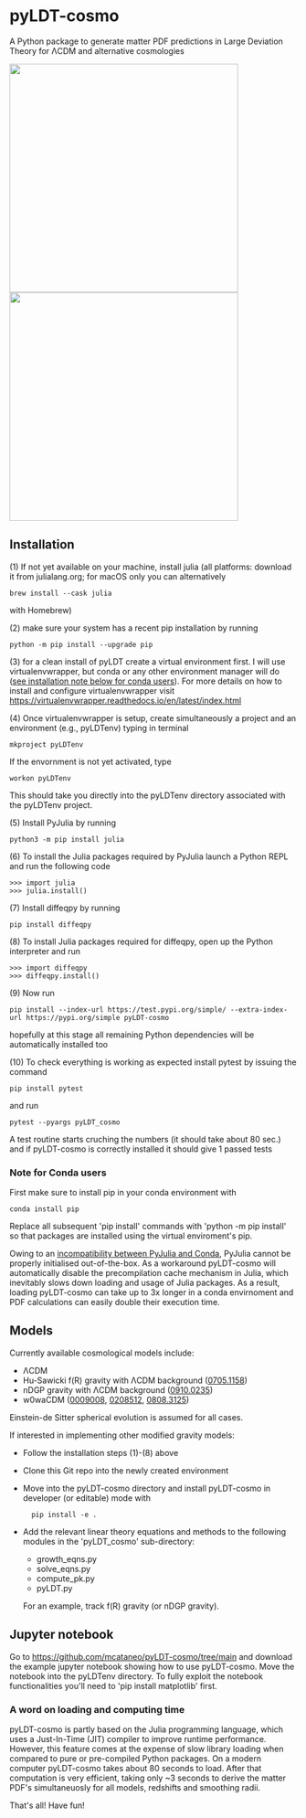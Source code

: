 # pyLDT-cosmo
A Python package to generate matter PDF predictions in Large Deviation Theory for ΛCDM and alternative cosmologies

<img src="docs/pdfs_z.png" width="400"> <img src="docs/pdfs_R.png" width="400">

## Installation

(1) If not yet available on your machine, install julia (all platforms: download it from julialang.org; for macOS only you can alternatively 

    brew install --cask julia 
    
   with Homebrew)

(2) make sure your system has a recent pip installation by running 
    
    python -m pip install --upgrade pip

(3) for a clean install of pyLDT create a virtual environment first. I will use virtualenvwrapper, but conda or any other environment manager will do ([see installation note below for conda users](#conda_footnote)). For more details on how to install and configure virtualenvwrapper visit https://virtualenvwrapper.readthedocs.io/en/latest/index.html

(4) Once virtualenvwrapper is setup, create simultaneously a project and an environment (e.g., pyLDTenv) typing in terminal

    mkproject pyLDTenv 
   
   If the envornment is not yet activated, type 
   
    workon pyLDTenv 
   
   This should take you directly into the pyLDTenv directory associated with the pyLDTenv project. 

(5) Install PyJulia by running 

    python3 -m pip install julia

(6) To install the Julia packages required by PyJulia launch a Python REPL and run the following code 

    >>> import julia 
    >>> julia.install() 

(7) Install diffeqpy by running 

    pip install diffeqpy

(8) To install Julia packages required for diffeqpy, open up the Python interpreter and run

    >>> import diffeqpy
    >>> diffeqpy.install()

(9) Now run 

    pip install --index-url https://test.pypi.org/simple/ --extra-index-url https://pypi.org/simple pyLDT-cosmo 
    
   hopefully at this stage all remaining Python dependencies will be automatically installed too

(10) To check everything is working as expected install pytest by issuing the command

    pip install pytest 
   
   and run 
   
    pytest --pyargs pyLDT_cosmo 
   
   A test routine starts cruching the numbers (it should take about 80 sec.) and if pyLDT-cosmo is correctly installed it should give 1 passed tests

<a name="conda_footnote"></a>
### Note for Conda users

First make sure to install pip in your conda environment with

    conda install pip

Replace all subsequent 'pip install' commands with 'python -m pip install' so that packages are installed using the virtual enviroment's pip.

Owing to an [incompatibility between PyJulia and Conda](https://pyjulia.readthedocs.io/en/latest/troubleshooting.html), PyJulia cannot be properly initialised out-of-the-box. As a workaround pyLDT-cosmo will automatically disable the precompilation cache mechanism in Julia, which inevitably slows down loading and usage of Julia packages. As a result, loading pyLDT-cosmo can take up to 3x longer in a conda envirnoment and PDF calculations can easily double their execution time. 

## Models

Currently available cosmological models include:

* ΛCDM
* Hu-Sawicki f(R) gravity with ΛCDM background ([0705.1158](https://arxiv.org/abs/0705.1158)) 
* nDGP gravity with ΛCDM background ([0910.0235](https://arxiv.org/abs/0910.0235))
* w0waCDM ([0009008](https://arxiv.org/abs/gr-qc/0009008), [0208512](https://arxiv.org/abs/astro-ph/0208512), [0808.3125](https://arxiv.org/abs/0808.3125))

Einstein-de Sitter spherical evolution is assumed for all cases.

If interested in implementing other modified gravity models: 

* Follow the installation steps (1)-(8) above
* Clone this Git repo into the newly created environment
* Move into the pyLDT-cosmo directory and install pyLDT-cosmo in developer (or editable) mode with

        pip install -e .

* Add the relevant linear theory equations and methods to the following modules in the 'pyLDT_cosmo' sub-directory:

    * growth_eqns.py
    * solve_eqns.py
    * compute_pk.py
    * pyLDT.py

  For an example, track f(R) gravity (or nDGP gravity).

## Jupyter notebook

Go to https://github.com/mcataneo/pyLDT-cosmo/tree/main and download the example jupyter notebook showing how to use pyLDT-cosmo. Move the notebook into the pyLDTenv directory. To fully exploit the notebook functionalities you'll need to 'pip install matplotlib' first.

### A word on loading and computing time
pyLDT-cosmo is partly based on the Julia programming language, which uses a Just-In-Time (JIT) compiler to improve runtime performance. However, this feature comes at the expense of slow library loading when compared to pure or pre-compiled Python packages. On a modern computer pyLDT-cosmo takes about 80 seconds to load. After that computation is very efficient, taking only ~3 seconds to derive the matter PDF's simultaneuosly for all models, redshifts and smoothing radii.  

That's all! Have fun!
